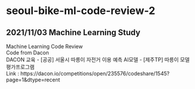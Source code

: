 # seoul-bike-ml-code-review-2
<p>
<h2>2021/11/03 Machine Learning Study</h2>
Machine Learning Code Review<br>
Code from Dacon<br>
DACON 교육 - [공공] 서울시 따릉이 자전거 이용 예측 AI모델 - [제주TP] 따릉이 모델 평가프로그램<br>
Link : https://dacon.io/competitions/open/235576/codeshare/1545?page=1&dtype=recent<br>
</p>
